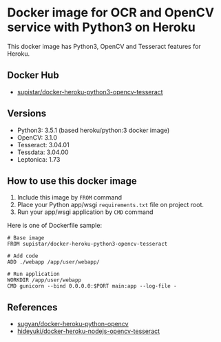 # Docker image for OCR and OpenCV service with Python3 on Heroku

This docker image has Python3, OpenCV and Tesseract features for Heroku.

## Docker Hub

- [supistar/docker-heroku-python3-opencv-tesseract](https://hub.docker.com/r/supistar/docker-heroku-python3-opencv-tesseract/)

## Versions
- Python3: 3.5.1 (based heroku/python:3 docker image)
- OpenCV: 3.1.0
- Tesseract: 3.04.01
- Tessdata: 3.04.00
- Leptonica: 1.73

## How to use this docker image

1. Include this image by `FROM` command
2. Place your Python app/wsgi `requirements.txt` file on project root.
3. Run your app/wsgi application by `CMD` command

Here is one of Dockerfile sample:
```
# Base image
FROM supistar/docker-heroku-python3-opencv-tesseract

# Add code
ADD ./webapp /app/user/webapp/

# Run application
WORKDIR /app/user/webapp
CMD gunicorn --bind 0.0.0.0:$PORT main:app --log-file -
```

## References
- [sugyan/docker-heroku-python-opencv](https://github.com/sugyan/docker-heroku-python-opencv)
- [hideyuki/docker-heroku-nodejs-opencv-tesseract](https://github.com/hideyuki/docker-heroku-nodejs-opencv-tesseract)

